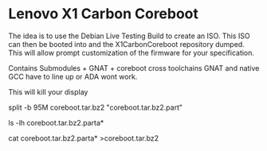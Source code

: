 # Lenovo X1 Carbon Coreboot


The idea is to use the Debian Live Testing Build to create an ISO. This ISO can then be booted into and the X1CarbonCoreboot repository dumped. This will allow prompt customization of the firmware for your specification.


Contains Submodules + GNAT + coreboot cross toolchains
GNAT and native GCC have to line up or ADA wont work. 

This will kill your display


split -b 95M coreboot.tar.bz2 "coreboot.tar.bz2.part"


ls -lh coreboot.tar.bz2.parta*


cat coreboot.tar.bz2.parta* >coreboot.tar.bz2
